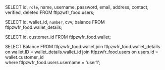 SELECT id, `role`, name, username, password, email, address, contact, verified, deleted
FROM ftlpzwfr_food.users;

SELECT id, wallet_id, `number`, cvv, balance
FROM ftlpzwfr_food.wallet_details;

SELECT id, customer_id FROM ftlpzwfr_food.wallet;


SELECT Balance
FROM ftlpzwfr_food.wallet
join ftlpzwfr_food.wallet_details on wallet.ID = wallet_details.wallet_id
join ftlpzwfr_food.users on users.id = wallet.customer_id  
where ftlpzwfr_food.users.username = 'user1';
